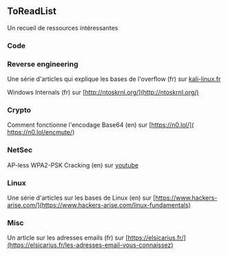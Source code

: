 ## ToReadList

Un recueil de ressources intéressantes



### Code


### Reverse engineering

Une série d'articles qui explique les bases de l'overflow (fr) sur [kali-linux.fr](https://www.kali-linux.fr/hacking/overflow-comment-ca-marche)

Windows Internals (fr) sur [http://ntoskrnl.org/](http://ntoskrnl.org/)

### Crypto

Comment fonctionne l'encodage Base64 (en) sur [https://n0.lol/]( https://n0.lol/encmute/)

### NetSec

AP-less WPA2-PSK Cracking (en) sur [youtube](https://www.youtube.com/watch?v=8FUqSFrsq7E&feature=youtu.be)


### Linux

Une série d'articles sur les bases de Linux (en) sur [https://www.hackers-arise.com/](https://www.hackers-arise.com/linux-fundamentals)

### Misc

Un article sur les adresses emails (fr) sur [https://elsicarius.fr/](https://elsicarius.fr/les-adresses-email-vous-connaissez)

